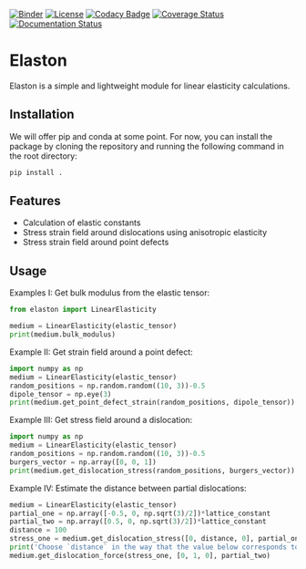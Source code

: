 [![Binder](https://mybinder.org/badge_logo.svg)](https://mybinder.org/v2/gh/pyiron/elaston/HEAD)
[![License](https://img.shields.io/badge/License-BSD_3--Clause-blue.svg)](https://opensource.org/licenses/BSD-3-Clause)
[![Codacy Badge](https://app.codacy.com/project/badge/Grade/4aaeaca43ca54789ae5b328e17e1d937)](https://app.codacy.com/gh/pyiron/elaston/dashboard?utm_source=gh&utm_medium=referral&utm_content=&utm_campaign=Badge_grade)
[![Coverage Status](https://coveralls.io/repos/github/pyiron/elaston/badge.svg?branch=main)](https://coveralls.io/github/pyiron/elaston?branch=main)
[![Documentation Status](https://readthedocs.org/projects/elaston/badge/?version=latest)](https://elaston.readthedocs.io/en/latest/?badge=latest)

# Elaston

Elaston is a simple and lightweight module for linear elasticity calculations.

## Installation

We will offer pip and conda at some point. For now, you can install the package by cloning the repository and running the following command in the root directory:

```bash
pip install .
```

## Features

- Calculation of elastic constants
- Stress strain field around dislocations using anisotropic elasticity
- Stress strain field around point defects


## Usage

Examples I: Get bulk modulus from the elastic tensor:

```python
from elaston import LinearElasticity

medium = LinearElasticity(elastic_tensor)
print(medium.bulk_modulus)
```


Example II: Get strain field around a point defect:

```python
import numpy as np
medium = LinearElasticity(elastic_tensor)
random_positions = np.random.random((10, 3))-0.5
dipole_tensor = np.eye(3)
print(medium.get_point_defect_strain(random_positions, dipole_tensor))
```


Example III: Get stress field around a dislocation:

```python
import numpy as np
medium = LinearElasticity(elastic_tensor)
random_positions = np.random.random((10, 3))-0.5
burgers_vector = np.array([0, 0, 1])
print(medium.get_dislocation_stress(random_positions, burgers_vector))
```

Example IV: Estimate the distance between partial dislocations:

```python
medium = LinearElasticity(elastic_tensor)
partial_one = np.array([-0.5, 0, np.sqrt(3)/2])*lattice_constant
partial_two = np.array([0.5, 0, np.sqrt(3)/2])*lattice_constant
distance = 100
stress_one = medium.get_dislocation_stress([0, distance, 0], partial_one)
print('Choose `distance` in the way that the value below corresponds to SFE')
medium.get_dislocation_force(stress_one, [0, 1, 0], partial_two)
```
